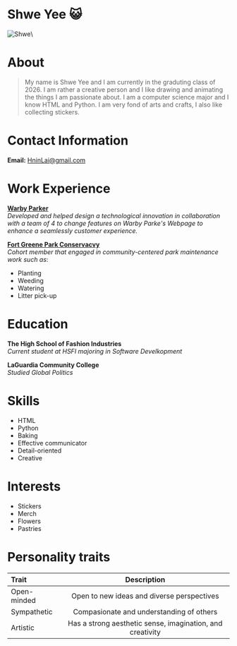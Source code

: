 # Shwe Yee :smiley_cat:
![Shwe](https://www.shutterstock.com/image-photo/funny-tabby-cat-black-tie-600nw-2207248027.jpg)\


# About
> My name is Shwe Yee and I am currently in the graduting class of 2026. I am rather a creative person and I like drawing and animating the things I am passionate about. I am a computer science major and I know HTML and Python. I am very fond of arts and crafts, I also like collecting stickers. 



# Contact Information
**Email:** HninLai@gmail.com
# Work Experience
[**Warby Parker**](https://www.warbyparker.com/)\
_Developed and helped design a technological innovation in collaboration with a team of 4 to change features on Warby Parke's Webpage to enhance a seamlessly customer experience._ 

[**Fort Greene Park Conservacvy**](https://www.fortgreenepark.org/all-programs/green-team)\
_Cohort member that engaged in community-centered park maintenance work such as_:
* Planting
* Weeding
* Watering
* Litter pick-up


# Education
**The High School of Fashion Industries**\
_Current student at HSFI majoring in Software Develkopment_


**LaGuardia Community College**\
_Studied Global Politics_

# Skills

* HTML
* Python
* Baking 
* Effective communicator
* Detail-oriented
* Creative 
# Interests

* Stickers
* Merch
* Flowers
* Pastries

# Personality traits
|    Trait   | Description | 
| :---        |    :----:   | 
| Open-minded      | Open to new ideas and diverse perspectives  | 
| Sympathetic   |   Compasionate and understanding of others      | 
| Artistic   |   Has a strong aesthetic sense, imagination, and creativity    | 




